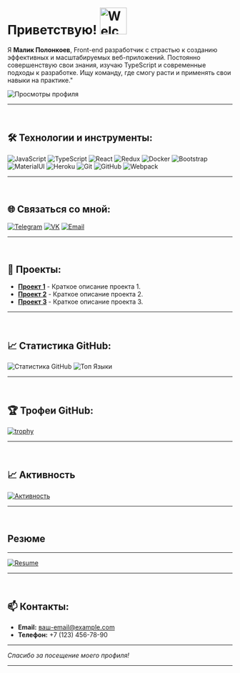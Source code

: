 # Приветствую! <img src="https://raw.githubusercontent.com/mlovz/mlovz/master/welcome.gif" alt="Welcome" width="60" height="60">

Я **Малик Полонкоев**, Front-end разработчик с страстью к созданию эффективных и масштабируемых веб-приложений.
Постоянно совершенствую свои знания, изучаю TypeScript и современные подходы к разработке. Ищу команду, где смогу расти и применять свои навыки на практике."

![Просмотры профиля](https://komarev.com/ghpvc/?username=mlovz&color=blue)

---
<br/>

## 🛠 Технологии и инструменты:

![JavaScript](https://img.shields.io/badge/-JavaScript-090909?style=for-the-badge&logo=javascript&logoColor=yellow)
![TypeScript](https://img.shields.io/badge/-TypeScript-090909?style=for-the-badge&logo=typescript&logoColor=blue)
![React](https://img.shields.io/badge/-React-090909?style=for-the-badge&logo=react&logoColor=00FFFF)
![Redux](https://img.shields.io/badge/-Redux-090909?style=for-the-badge&logo=redux&logoColor=8A2BE2)
![Docker](https://img.shields.io/badge/-Docker-090909?style=for-the-badge&logo=docker&logoColor=blue)
![Bootstrap](https://img.shields.io/badge/-bootstrap-090909?style=for-the-badge&logo=bootstrap&logoColor=aqua)
![MaterialUI](https://img.shields.io/badge/-MaterialUI-090909?style=for-the-badge&logo=materialUI&logoColor=47C5FB)
![Heroku](https://img.shields.io/badge/-heroku-090909?style=for-the-badge&logo=heroku&logoColor=write)
![Git](https://img.shields.io/badge/-Git-090909?style=for-the-badge&logo=git&logoColor=orange)
![GitHub](https://img.shields.io/badge/-GitHub-090909?style=for-the-badge&logo=github&logoColor=white)
![Webpack](https://img.shields.io/badge/-Webpack-090909?style=for-the-badge&logo=webpack&logoColor=blue)

---
<br/>

## 🌐 Связаться со мной:

[![Telegram](https://img.icons8.com/color/48/000000/telegram-app--v5.png)]()
[![VK](https://img.icons8.com/color/48/000000/vk-circled.png)]()
[![Email](https://img.icons8.com/color/48/000000/gmail-new.png)]()

---
<br/>

## 🚀 Проекты:

- [**Проект 1**](https://github.com/Polonkoevfront/Finsweet-project.git) - Краткое описание проекта 1.
- [**Проект 2**](https://github.com/Polonkoevfront/Dananz-project.git) - Краткое описание проекта 2.
- [**Проект 3**](https://github.com/Polonkoevfront/Restoran-project.git) - Краткое описание проекта 3.

---
<br/>

## 📈 Статистика GitHub:

![Статистика GitHub](https://github-readme-stats.vercel.app/api?username=polonkoevfront&show_icons=true&theme=dark)
![Топ Языки](https://github-readme-stats.vercel.app/api/top-langs/?username=polonkoevfront&langs_count=8&layout=compact&theme=dark)

---
<br/>

## 🏆 Трофеи GitHub:

[![trophy](https://github-profile-trophy.vercel.app/?username=polonkoevfront&theme=onedark)](https://github.com/ryo-ma/github-profile-trophy)

---
<br/>

## 📈 Активность

[![Активность](https://github-readme-activity-graph.vercel.app/graph?username=polonkoevfront&theme=github)](https://github.com/ashutosh00710/github-readme-activity-graph)


---
<br/>

## Резюме
---
[![Resume](https://img.shields.io/badge/-Резюме-090909?style=for-the-badge&logo=adobe-acrobat-reader&logoColor=red)](https://github.com/Polonkoevfront/Finsweet-project/blob/main/resume.pdf)

---
<br/>

## 📫 Контакты:

- **Email:** [ваш-email@example.com](mailto:ваш-email@example.com)
- **Телефон:** +7 (123) 456-78-90

---

*Спасибо за посещение моего профиля!*

---
